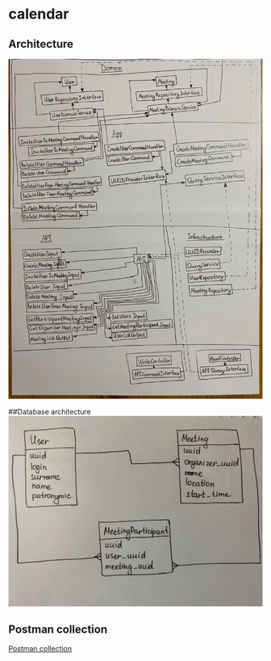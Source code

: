 # calendar

## Architecture
![Architecture](/docs/img/architecture.jpg)  

##Database architecture
![Database architecture](/docs/img/database.jpg)  

## Postman collection
[Postman collection](/docs/Calendar.postman_collection.json)  